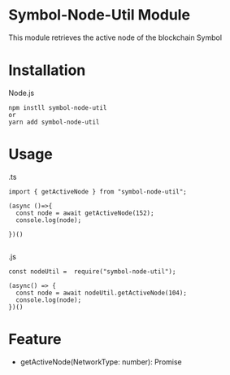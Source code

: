 # Symbol-Node-Util Module

This module retrieves the active node of the blockchain Symbol

# Installation

Node.js

```
npm instll symbol-node-util
or
yarn add symbol-node-util
```

# Usage

.ts

```
import { getActiveNode } from "symbol-node-util";

(async ()=>{
  const node = await getActiveNode(152);
  console.log(node);

})()
```

```

```

.js

```
const nodeUtil =  require("symbol-node-util");

(async() => {
  const node = await nodeUtil.getActiveNode(104);
  console.log(node);
})()

```

# Feature

- getActiveNode(NetworkType: number): Promise<string>
